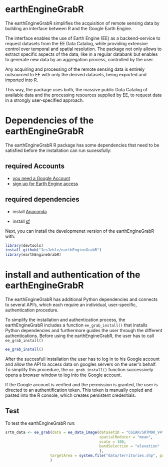 # earthEngineGrabR


The earthEngineGrabR simplifies the acquisition of remote sensing data by building an interface between R and the Google Earth Engine. 

The interface enables the use of Earth Engine (EE) as a backend-service to request datasets from the EE Data Catalog, while providing extensive control over temporal and spatial resolution. The package not only allows to extract specific aspects of the data, like in a regular databank but enables to generate new data by an aggregation process, controlled by the user. 

Any acquiring and processing of the remote sensing data is entirely outsourced to EE with only the derived datasets, being exported and imported into R. 

This way, the package uses both, the massive public Data Catalog of available data and the processing resources supplied by EE, to request data in a strongly user-specified approach.


# Dependencies of the earthEngineGrabR

The earthEngineGrabR R package has some dependencies that need to be satisfied before the installation can run sucessfully:

## required Accounts

* [you need a Google Account](https://accounts.google.com/SignUp?hl=de)
* [sign up for Earth Engine access](https://signup.earthengine.google.com/#!/)

## required dependencies

* install [Anaconda](https://www.anaconda.com/download/)

* install [sf](https://github.com/r-spatial/sf)


Next, you can install the developmenet version of the earthEngineGrabR with:

```r
library(devtools)
install_github("JesJehle/earthEngineGrabR")
library(earthEngineGrabR)
```

# install and authentication of the earthEngineGrabR

The earthEngineGrabR has additional Python dependencies and connects to several API’s, which each require an individual, user-specific, authentication procedure.

To simplify the installation and authentication process, the earthEngineGrabR includes a function `ee_grab_install()` that installs Python dependencies and furthermore guides the user through the different authentications. Before using the earthEngineGrabR, the user has to call `ee_grab_install()`

```r
ee_grab_install()
```
After the succesfull installation the user has to log in to his Google account and allow the API to access data on googles servers on the user's behalf. 
To simplify this procedure, the `ee_grab_install()`  function successively opens a browser window to log into the Google account.

If the Google account is verified and the permission is granted, the user is directed to an authentification token. This token is manually copied and pasted into the R console, which creates persistent credentials. 


## Test 

To test the earthEngineGrabR run:
```r
srtm_data <- ee_grab(data = ee_data_image(datasetID = "CGIAR/SRTM90_V4", 
                                          spatialReducer = "mean", 
                                          scale = 100, 
                                          bandSelection = "elevation"
                                          ),
                    targetArea = system.file("data/territories.shp", package = "earthEngineGrabR")
                    )

```






